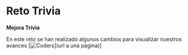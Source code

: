 # Reto Trivia #

**Mejora Trivia**

En este reto se han realizado algunos cambios para visualizar nuestros avances 
[![Coders](https://technical.ly/dc/wp-content/uploads/sites/5/2016/02/GirlsWhoCode.jpg)](url a una página)]

